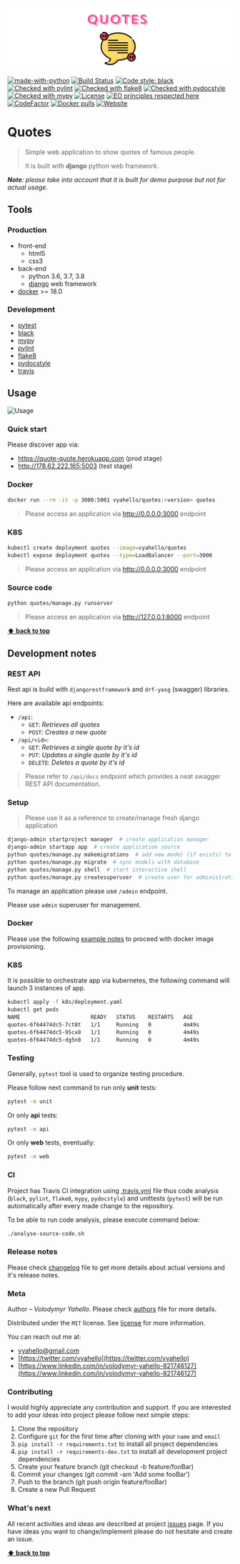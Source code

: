 ![Screenshot](media/logo.png)

[![made-with-python](https://img.shields.io/badge/Made%20with-Python-1f425f.svg)](https://www.python.org/)
[![Build Status](https://travis-ci.org/vyahello/quotes.svg?branch=master)](https://travis-ci.org/vyahello/quotes)
[![Code style: black](https://img.shields.io/badge/code%20style-black-000000.svg)](https://github.com/psf/black)
[![Checked with pylint](https://img.shields.io/badge/pylint-checked-blue)](https://www.pylint.org)
[![Checked with flake8](https://img.shields.io/badge/flake8-checked-blue)](http://flake8.pycqa.org/)
[![Checked with pydocstyle](https://img.shields.io/badge/pydocstyle-checked-yellowgreen)](http://www.pydocstyle.org/)
[![Checked with mypy](http://www.mypy-lang.org/static/mypy_badge.svg)](http://mypy-lang.org/)
[![License](https://img.shields.io/badge/license-MIT-green.svg)](LICENSE.md)
[![EO principles respected here](https://www.elegantobjects.org/badge.svg)](https://www.elegantobjects.org)
[![CodeFactor](https://www.codefactor.io/repository/github/vyahello/quotes/badge)](https://www.codefactor.io/repository/github/vyahello/quotes)
[![Docker pulls](https://img.shields.io/docker/pulls/vyahello/quotes.svg)](https://hub.docker.com/repository/docker/vyahello/quotes)
[![Website](https://img.shields.io/website?url=https%3A%2F%2Fpep8-checker.herokuapp.com)](https://quote-quote.herokuapp.com)

# Quotes

> Simple web application to show quotes of famous people.
>
> It is built with **django** python web framework.

_**Note**: please take into account that it is built for demo purpose but not for actual usage._

## Tools

### Production

- front-end
  - html5
  - css3
- back-end
  - python 3.6, 3.7, 3.8
  - [django](https://www.djangoproject.com/) web framework
- [docker](https://www.docker.com/) >= 18.0

### Development 

- [pytest](https://pypi.org/project/pytest/)
- [black](https://black.readthedocs.io/en/stable/)
- [mypy](http://mypy.readthedocs.io/en/latest)
- [pylint](https://www.pylint.org/)
- [flake8](http://flake8.pycqa.org/en/latest/)
- [pydocstyle](https://github.com/PyCQA/pydocstyle)
- [travis](https://travis-ci.org/)

## Usage

![Usage](media/usage.gif)

### Quick start 

Please discover app via:
  - https://quote-quote.herokuapp.com (prod stage)
  - http://178.62.222.165:5003 (test stage)

### Docker

```bash
docker run --rm -it -p 3000:5001 vyahello/quotes:<version> quotes
```

> Please access an application via http://0.0.0.0:3000 endpoint

### K8S 

```bash
kubectl create deployment quotes --image=vyahello/quotes 
kubectl expose deployment quotes --type=LoadBalancer --port=3000
```

> Please access an application via http://0.0.0.0:3000 endpoint

### Source code

```bash
python quotes/manage.py runserver
```

> Please access an application via http://127.0.0.1:8000 endpoint

**[⬆ back to top](#quotes)**

## Development notes

### REST API

Rest api is build with `djangorestframework` and `drf-yasg` (swagger) libraries.

Here are available api endpoints:
- `/api`: 
  - `GET`: _Retrieves all quotes_
  - `POST`: _Creates a new quote_
- `/api/<id>`:
  - `GET`: _Retrieves a single quote by it's id_
  - `PUT`: _Updates a single quote by it's id_
  - `DELETE`: _Deletes a quote by it's id_

> Please refer to `/api/docs` endpoint which provides a neat swagger REST API documentation.

### Setup
> Please use it as a reference to create/manage fresh django application
```bash
django-admin startproject manager  # create application manager
django-admin startapp app  # create application source
python quotes/manage.py makemigrations  # add new model (if exists) to database
python quotes/manage.py migrate  # sync models with database
python quotes/manage.py shell  # start interactive shell
python quotes/manage.py createsuperuser  # create user for administration
```

To manage an application please use `/admin` endpoint.

Please use `admin` superuser for management.

### Docker 

Please use the following [example notes](https://github.com/vyahello/pep8-checker#development-notes) to proceed with docker image provisioning.

### K8S

It is possible to orchestrate app via kubernetes, the following command will launch 3 instances of app.

```bash
kubectl apply -f k8s/deployment.yaml
kubectl get pods
NAME                      READY   STATUS    RESTARTS   AGE
quotes-6f64474dc5-7ct8t   1/1     Running   0          4m49s
quotes-6f64474dc5-95cx8   1/1     Running   0          4m49s
quotes-6f64474dc5-dg5n8   1/1     Running   0          4m49s
```

### Testing

Generally, `pytest` tool is used to organize testing procedure.

Please follow next command to run only **unit** tests:
```bash
pytest -m unit
```

Or only **api** tests:
```bash
pytest -m api
```

Or only **web** tests, eventually:
```bash
pytest -m web
```

### CI

Project has Travis CI integration using [.travis.yml](.travis.yml) file thus code analysis (`black`, `pylint`, `flake8`, `mypy`, `pydocstyle`) and unittests (`pytest`) will be run automatically after every made change to the repository.

To be able to run code analysis, please execute command below:
```bash
./analyse-source-code.sh
```
### Release notes

Please check [changelog](CHANGELOG.md) file to get more details about actual versions and it's release notes.

### Meta

Author – _Volodymyr Yahello_. Please check [authors](AUTHORS.md) file for more details.

Distributed under the `MIT` license. See [license](LICENSE.md) for more information.

You can reach out me at:
* [vyahello@gmail.com](vyahello@gmail.com)
* [https://twitter.com/vyahello](https://twitter.com/vyahello)
* [https://www.linkedin.com/in/volodymyr-yahello-821746127](https://www.linkedin.com/in/volodymyr-yahello-821746127)

### Contributing
I would highly appreciate any contribution and support. If you are interested to add your ideas into project please follow next simple steps:

1. Clone the repository
2. Configure `git` for the first time after cloning with your `name` and `email`
3. `pip install -r requirements.txt` to install all project dependencies
4. `pip install -r requirements-dev.txt` to install all development project dependencies
5. Create your feature branch (git checkout -b feature/fooBar)
6. Commit your changes (git commit -am 'Add some fooBar')
7. Push to the branch (git push origin feature/fooBar)
8. Create a new Pull Request

### What's next

All recent activities and ideas are described at project [issues](https://github.com/vyahello/quotes/issues) page. 
If you have ideas you want to change/implement please do not hesitate and create an issue.

**[⬆ back to top](#quotes)**
